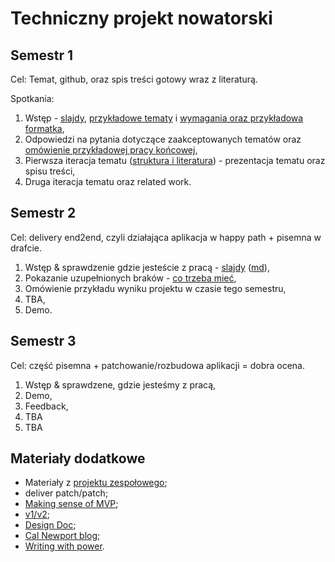 # Techniczny projekt nowatorski

## Semestr 1

Cel: Temat, github, oraz spis treści gotowy wraz z literaturą.

Spotkania:

1. Wstęp - [slajdy](00_wstep/index.pdf), [przykładowe tematy](01_topic_examples/README.md) i [wymagania oraz przykładowa formatka](01_wymagania_formalne),
2. Odpowiedzi na pytania dotyczące zaakceptowanych tematów oraz [omówienie przykładowej pracy końcowej](02_przykladowe_prace),
3. Pierwsza iteracja tematu ([struktura i literatura](03_related_work_and_structure/index.pdf)) - prezentacja tematu oraz spisu treści,
4. Druga iteracja tematu oraz related work.

## Semestr 2

Cel: delivery end2end, czyli działająca aplikacja w happy path + pisemna w drafcie.

1. Wstęp & sprawdzenie gdzie jesteście z pracą - [slajdy](05_wstep_semestr_2/slides.pdf) ([md](05_wstep_semestr_2/slides.md)),
2. Pokazanie uzupełnionych braków - [co trzeba mieć](06_checkpoint/README.md),
3. Omówienie przykładu wyniku projektu w czasie tego semestru,
4. TBA,
5. Demo.

## Semestr 3

Cel: część pisemna + patchowanie/rozbudowa aplikacji = dobra ocena.

1. Wstęp & sprawdzene, gdzie jesteśmy z pracą,
2. Demo,
3. Feedback,
4. TBA
5. TBA

## Materiały dodatkowe

- Materiały z [projektu zespołowego](https://github.com/wojciech11/se_projekt_zespolowy/);
- deliver patch/patch;
- [Making sense of MVP](https://blog.crisp.se/2016/01/25/henrikkniberg/making-sense-of-mvp);
- [v1/v2](https://katemats.com/blog/lean-software-development-build-v1s-and-v2s);
- [Design Doc](https://adityarohilla.com/2022/03/22/the-system-design-template-i-use/);
- [Cal Newport blog](https://www.calnewport.com/blog/);
- [Writing with power](https://www.amazon.com/Writing-Power-Techniques-Mastering-Process/dp/0195120183).
